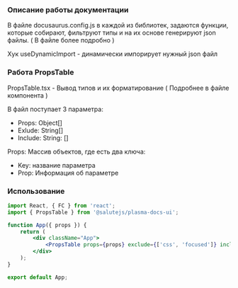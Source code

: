 ### Описание работы документации

В файле docusaurus.config.js в каждой из библиотек, задаются функции, которые собирают, фильтруют типы и на их основе генерируют json файлы. ( В файле более подробно )

Хук useDynamicImport - динамически импорирует нужный json файл

### Работа PropsTable

PropsTable.tsx - Вывод типов и их форматирование ( Подробнее в файле компонента )

В файл поступает 3 параметра:

-   Props: Object[]
-   Exlude: String[]
-   Include: String: []

Props: Массив объектов, где есть два ключа:

-   Key: название параметра
-   Prop: Информация об параметре

### Использование

```jsx
import React, { FC } from 'react';
import { PropsTable } from '@salutejs/plasma-docs-ui';

function App({ props }) {
    return (
        <div className="App">
            <PropsTable props={props} exclude={['css', 'focused']} include={['defaultChecked']} />
        </div>
    );
}

export default App;
```
